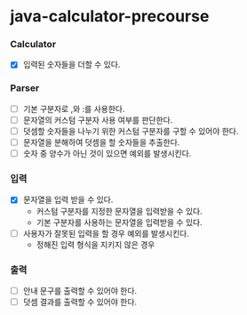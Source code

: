 # java-calculator-precourse

### Calculator

- [x]  입력된 숫자들을 더할 수 있다.

### Parser

- [ ]  기본 구분자로 ,와 :를 사용한다.
- [ ]  문자열의 커스텀 구분자 사용 여부를 판단한다.
- [ ]  덧셈할 숫자들을 나누기 위한 커스텀 구분자를 구할 수 있어야 한다.
- [ ]  문자열을 분해하여 덧셈을 할 숫자들을 추출한다.
- [ ]  숫자 중 양수가 아닌 것이 있으면 예외를 발생시킨다.

### 입력

- [x]  문자열을 입력 받을 수 있다.
    - 커스텀 구분자를 지정한 문자열을 입력받을 수 있다.
    - 기본 구분자를 사용하는 문자열을 입력받을 수 있다.
- [ ]  사용자가 잘못된 입력을 할 경우 예외를 발생시킨다.
    - 정해진 입력 형식을 지키지 않은 경우

### 출력

- [ ]  안내 문구를 출력할 수 있어야 한다.
- [ ]  덧셈 결과를 출력할 수 있어야 한다.